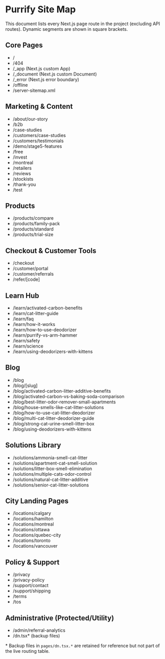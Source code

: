 # Purrify Site Map

This document lists every Next.js page route in the project (excluding API routes). Dynamic segments are shown in square brackets.

## Core Pages
- /
- /404
- /_app (Next.js custom App)
- /_document (Next.js custom Document)
- /_error (Next.js error boundary)
- /offline
- /server-sitemap.xml

## Marketing & Content
- /about/our-story
- /b2b
- /case-studies
- /customers/case-studies
- /customers/testimonials
- /demo/stage5-features
- /free
- /invest
- /montreal
- /retailers
- /reviews
- /stockists
- /thank-you
- /test

## Products
- /products/compare
- /products/family-pack
- /products/standard
- /products/trial-size

## Checkout & Customer Tools
- /checkout
- /customer/portal
- /customer/referrals
- /refer/[code]

## Learn Hub
- /learn/activated-carbon-benefits
- /learn/cat-litter-guide
- /learn/faq
- /learn/how-it-works
- /learn/how-to-use-deodorizer
- /learn/purrify-vs-arm-hammer
- /learn/safety
- /learn/science
- /learn/using-deodorizers-with-kittens

## Blog
- /blog
- /blog/[slug]
- /blog/activated-carbon-litter-additive-benefits
- /blog/activated-carbon-vs-baking-soda-comparison
- /blog/best-litter-odor-remover-small-apartments
- /blog/house-smells-like-cat-litter-solutions
- /blog/how-to-use-cat-litter-deodorizer
- /blog/multi-cat-litter-deodorizer-guide
- /blog/strong-cat-urine-smell-litter-box
- /blog/using-deodorizers-with-kittens

## Solutions Library
- /solutions/ammonia-smell-cat-litter
- /solutions/apartment-cat-smell-solution
- /solutions/litter-box-smell-elimination
- /solutions/multiple-cats-odor-control
- /solutions/natural-cat-litter-additive
- /solutions/senior-cat-litter-solutions

## City Landing Pages
- /locations/calgary
- /locations/hamilton
- /locations/montreal
- /locations/ottawa
- /locations/quebec-city
- /locations/toronto
- /locations/vancouver

## Policy & Support
- /privacy
- /privacy-policy
- /support/contact
- /support/shipping
- /terms
- /tos

## Administrative (Protected/Utility)
- /admin/referral-analytics
- /dn.tsx* (backup files)

\* Backup files in `pages/dn.tsx.*` are retained for reference but not part of the live routing table.
